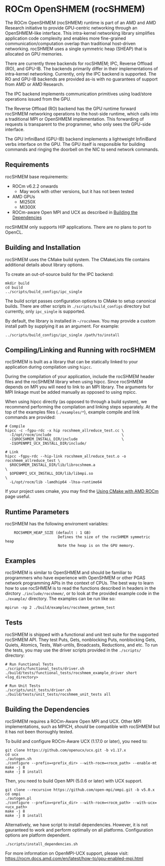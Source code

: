 # ROCm OpenSHMEM (rocSHMEM)

The ROCm OpenSHMEM (rocSHMEM) runtime is part of an AMD and AMD Research
initiative to provide GPU-centric networking through an OpenSHMEM-like interface.
This intra-kernel networking library simplifies application
code complexity and enables more fine-grained communication/computation
overlap than traditional host-driven networking.
rocSHMEM uses a single symmetric heap (SHEAP) that is allocated on GPU memories.

There are currently three backends for rocSHMEM;
IPC, Reverse Offload (RO), and GPU-IB.
The backends primarily differ in their implementations of intra-kernel networking.
Currently, only the IPC backend is supported.
The RO and GPU-IB backends are provided as-is with
no guarantees of support from AMD or AMD Research.

The IPC backend implements communication primitives using load/store operations issued from the GPU.

The Reverse Offload (RO) backend has the GPU runtime forward rocSHMEM networking operations
to the host-side runtime, which calls into a traditional MPI or OpenSHMEM
implementation. This forwarding of requests is transparent to the
programmer, who only sees the GPU-side interface.

The GPU InfiniBand (GPU-IB) backend implements a lightweight InfiniBand verbs interface
on the GPU. The GPU itself is responsible for building commands and ringing
the doorbell on the NIC to send network commands.

## Requirements

rocSHMEM base requirements:
* ROCm v6.2.2 onwards
    *  May work with other versions, but it has not been tested
* AMD GPUs
  * MI250X
  * MI300X
* ROCm-aware Open MPI and UCX as described in
  [Building the Dependencies](#building-the-dependencies)

rocSHMEM only supports HIP applications. There are no plans to port to
OpenCL.

## Building and Installation

rocSHMEM uses the CMake build system. The CMakeLists file contains
additional details about library options.

To create an out-of-source build for the IPC backend:

```
mkdir build
cd build
../scripts/build_configs/ipc_single
```

The build script passes configuration options to CMake to setup canonical builds.
There are other scripts in `./scripts/build_configs`
directory but currently, only `ipc_single` is supported.

By default, the library is installed in `~/rocshmem`. You may provide a
custom install path by supplying it as an argument. For example:

```
../scripts/build_configs/ipc_single /path/to/install
```

## Compiling/Linking and Running with rocSHMEM

rocSHMEM is built as a library that can be statically
linked to your application during compilation using `hipcc`.

During the compilation of your application, include the rocSHMEM header files
and the rocSHMEM library when using hipcc.
Since rocSHMEM depends on MPI you will need to link to an MPI library.
The arguments for MPI linkage must be added manually
as opposed to using mpicc.

When using hipcc directly (as opposed to through a build system), we
recommend performing the compilation and linking steps separately.
At the top of the examples files (`./examples/*`),
example compile and link commands are provided:

```
# Compile
hipcc -c -fgpu-rdc -x hip rocshmem_allreduce_test.cc \
  -I/opt/rocm/include                                \
  -I$ROCSHMEM_INSTALL_DIR/include                    \
  -I$OPENMPI_UCX_INSTALL_DIR/include/

# Link
hipcc -fgpu-rdc --hip-link rocshmem_allreduce_test.o -o rocshmem_allreduce_test \
  $ROCSHMEM_INSTALL_DIR/lib/librocshmem.a                                       \
  $OPENMPI_UCX_INSTALL_DIR/lib/libmpi.so                                        \
  -L/opt/rocm/lib -lamdhip64 -lhsa-runtime64

```

If your project uses cmake,
you may find the
[Using CMake with AMD ROCm](https://rocmdocs.amd.com/en/latest/conceptual/cmake-packages.html)
page useful.

## Runtime Parameters
rocSHMEM has the following enviroment variables:

```
    ROCSHMEM_HEAP_SIZE (default : 1 GB)
                        Defines the size of the rocSHMEM symmetric heap
                        Note the heap is on the GPU memory.
```

## Examples

rocSHMEM is similar to OpenSHMEM and should be familiar to programmers who
have experience with OpenSHMEM or other PGAS network programming APIs in the
context of CPUs.
The best way to learn how to use rocSHMEM is to read the functions described in
headers in the dirctory `./include/rocshmem/`,
or to look at the provided example code in the `./example/` directory.
The examples can be run like so:

```
mpirun -np 2 ./build/examples/rocshmem_getmem_test
```

## Tests
rocSHMEM is shipped with a functional and unit test suite for the supported rocSHMEM API.
They test Puts, Gets, nonblocking Puts,
nonblocking Gets, Quiets, Atomics, Tests, Wait-untils, Broadcasts, Reductions, and etc.
To run the tests, you may use the driver scripts provided in the `./scripts/` directory:

```
# Run Functional Tests
./scripts/functional_tests/driver.sh ./build/tests/functional_tests/rocshmem_example_driver short <log_directory>

# Run Unit Tests
./scripts/unit_tests/driver.sh ./build/tests/unit_tests/rocshmem_unit_tests all
```

## Building the Dependencies

rocSHMEM requires a ROCm-Aware Open MPI and UCX.
Other MPI implementations, such as MPICH,
_should_ be compatible with rocSHMEM but it has not been thoroughly tested.

To build and configure ROCm-Aware UCX (1.17.0 or later), you need to:

```
git clone https://github.com/openucx/ucx.git -b v1.17.x
cd ucx
./autogen.sh
./configure --prefix=<prefix_dir> --with-rocm=<rocm_path> --enable-mt
make -j 8
make -j 8 install
```

Then, you need to build Open MPI (5.0.6 or later) with UCX support.

```
git clone --recursive https://github.com/open-mpi/ompi.git -b v5.0.x
cd ompi
./autogen.pl
./configure --prefix=<prefix_dir> --with-rocm=<rocm_path> --with-ucx=<ucx_path>
make -j 8
make -j 8 install
```

Alternatively, we have script to install dependencies.
However, it is not gauranteed to work and perform optimally on all platforms.
Configuration options are platform dependent.

```
./scripts/install_dependencies.sh
```

For more information on OpenMPI-UCX support, please visit:
https://rocm.docs.amd.com/en/latest/how-to/gpu-enabled-mpi.html
